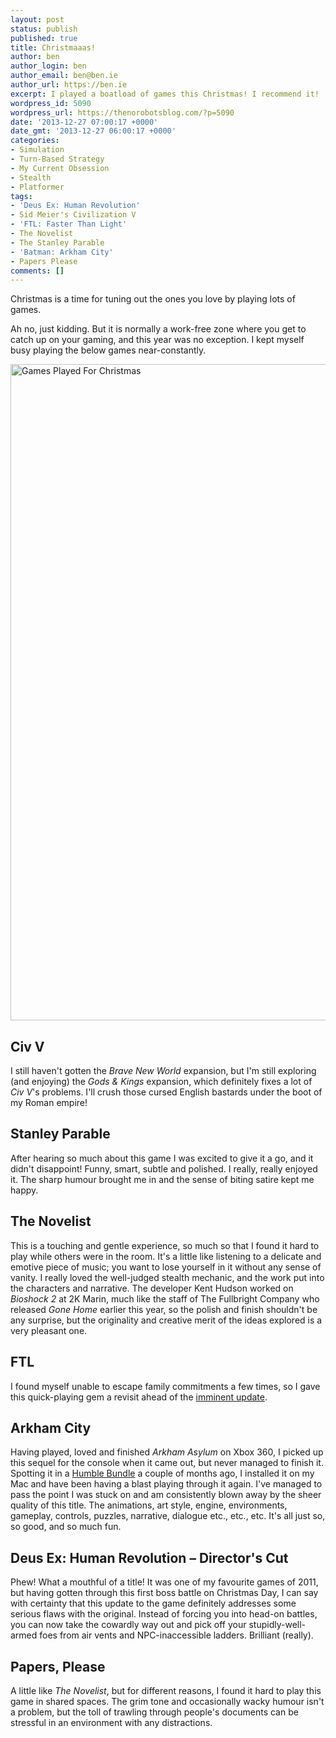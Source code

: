 ```yaml
---
layout: post
status: publish
published: true
title: Christmaaas!
author: ben
author_login: ben
author_email: ben@ben.ie
author_url: https://ben.ie
excerpt: I played a boatload of games this Christmas! I recommend it!
wordpress_id: 5090
wordpress_url: https://thenorobotsblog.com/?p=5090
date: '2013-12-27 07:00:17 +0000'
date_gmt: '2013-12-27 06:00:17 +0000'
categories:
- Simulation
- Turn-Based Strategy
- My Current Obsession
- Stealth
- Platformer
tags:
- 'Deus Ex: Human Revolution'
- Sid Meier's Civilization V
- 'FTL: Faster Than Light'
- The Novelist
- The Stanley Parable
- 'Batman: Arkham City'
- Papers Please
comments: []
---
```

<p>Christmas is a time for tuning out the ones you love by playing lots of games.</p>
<p>Ah no, just kidding. But it is normally a work-free zone where you get to catch up on your gaming, and this year was no exception. I kept myself busy playing the below games near-constantly.</p>
<p><img class="alignnone size-full wp-image-5091" alt="Games Played For Christmas" src="https://thenorobotsblog.com/wp-content/uploads/2013/12/Games-Played-For-Christmas.png" width="580" height="1050" /></p>
<h2>Civ V</h2>
<p>I still haven't gotten the <em>Brave New World</em> expansion, but I'm still exploring (and enjoying) the <em>Gods &amp; Kings</em> expansion, which definitely fixes a lot of <em>Civ V</em>'s problems. I'll crush those cursed English bastards under the boot of my Roman empire!</p>
<h2>Stanley Parable</h2>
<p>After hearing so much about this game I was excited to give it a go, and it didn't disappoint! Funny, smart, subtle and polished. I really, really enjoyed it. The sharp humour brought me in and the sense of biting satire kept me happy.</p>
<h2>The Novelist</h2>
<p>This is a touching and gentle experience, so much so that I found it hard to play while others were in the room. It's a little like listening to a delicate and emotive piece of music; you want to lose yourself in it without any sense of vanity. I really loved the well-judged stealth mechanic, and the work put into the characters and narrative. The developer Kent Hudson worked on <em>Bioshock 2</em> at 2K Marin, much like the staff of The Fullbright Company who released <em>Gone Home</em> earlier this year, so the polish and finish shouldn't be any surprise, but the originality and creative merit of the ideas explored is a very pleasant one.</p>
<h2>FTL</h2>
<p>I found myself unable to escape family commitments a few times, so I gave this quick-playing gem a revisit ahead of the <a title="FTL: Faster Than Light is *breathe, breathe* coming to iPad!" href="https://thenorobotsblog.com/ftl-faster-than-light-is-breathe-breathe-coming-to-ipad/">imminent update</a>.</p>
<h2>Arkham City</h2>
<p>Having played, loved and finished <em>Arkham Asylum</em> on Xbox 360, I picked up this sequel for the console when it came out, but never managed to finish it. Spotting it in a <a href="https://humblebundle.com" target="_blank">Humble Bundle</a> a couple of months ago, I installed it on my Mac and have been having a blast playing through it again. I've managed to pass the point I was stuck on and am consistently blown away by the sheer quality of this title. The animations, art style, engine, environments, gameplay, controls, puzzles, narrative, dialogue etc., etc., etc. It's all just so, so good, and so much fun.</p>
<h2>Deus Ex: Human Revolution – Director's Cut</h2>
<p>Phew! What a mouthful of a title! It was one of my favourite games of 2011, but having gotten through this first boss battle on Christmas Day, I can say with certainty that this update to the game definitely addresses some serious flaws with the original. Instead of forcing you into head-on battles, you can now take the cowardly way out and pick off your stupidly-well-armed foes from air vents and NPC-inaccessible ladders. Brilliant (really).</p>
<h2>Papers, Please</h2>
<p>A little like <em>The Novelist</em>, but for different reasons, I found it hard to play this game in shared spaces. The grim tone and occasionally wacky humour isn't a problem, but the toll of trawling through people's documents can be stressful in an environment with any distractions.</p>
